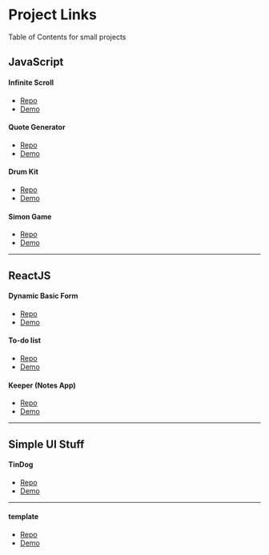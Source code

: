 # Project Links
Table of Contents for small projects

## JavaScript

#### Infinite Scroll
* [Repo](https://github.com/miabueno/infinite-scroll)
* [Demo](https://miabueno.github.io/infinite-scroll/)

#### Quote Generator
* [Repo](https://github.com/miabueno/quote-generator)
* [Demo](https://miabueno.github.io/quote-generator/)

#### Drum Kit
* [Repo](https://github.com/miabueno/drum-kit)
* [Demo](https://miabueno.github.io/drum-kit/)

#### Simon Game
* [Repo](https://github.com/miabueno/simon-game)
* [Demo](https://miabueno.github.io/simon-game/)

***

## ReactJS

#### Dynamic Basic Form
* [Repo](https://github.com/miabueno/es6-spread-operator)
* [Demo](https://codesandbox.io/s/github/miabueno/es6-spread-operator)

#### To-do list
* [Repo](https://github.com/miabueno/todo-list-component-tree)
* [Demo](https://codesandbox.io/s/github/miabueno/todo-list-component-tree)

#### Keeper (Notes App)
* [Repo](https://github.com/miabueno/keeper-notes-app)
* [Demo](https://codesandbox.io/s/github/miabueno/keeper-notes-app)

***

## Simple UI Stuff

#### TinDog
* [Repo](https://github.com/miabueno/tindog)
* [Demo](https://miabueno.github.io/tindog/)

***

#### template
* [Repo]()
* [Demo]()
